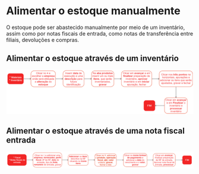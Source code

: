 # Alimentar o estoque manualmente

O estoque pode ser abastecido manualmente por meio de um inventário, assim como por notas fiscais de entrada, como notas de transferência entre filiais, devoluções e compras.

## Alimentar o estoque através de um inventário

![Inventário](../material/inventory.png)

## Alimentar o estoque através de uma nota fiscal entrada

![Entrada de NF Manual](/fiscal/incomingInvoice.png)